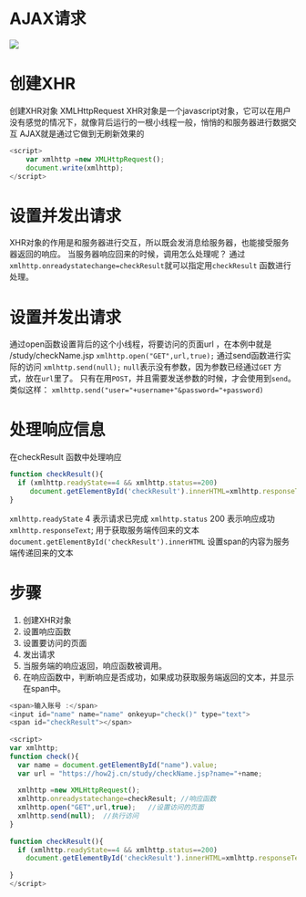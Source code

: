 # AJAX请求
![](https://gitee.com/krislin_zhao/IMGcloud/raw/master/img/20200605115127.png)

# 创建XHR
   创建XHR对象 XMLHttpRequest
    XHR对象是一个javascript对象，它可以在用户没有感觉的情况下，就像背后运行的一根小线程一般，悄悄的和服务器进行数据交互
    AJAX就是通过它做到无刷新效果的
~~~javascript
<script>
	var xmlhttp =new XMLHttpRequest();
	document.write(xmlhttp);
</script>
~~~

# 设置并发出请求
XHR对象的作用是和服务器进行交互，所以既会发消息给服务器，也能接受服务器返回的响应。
当服务器响应回来的时候，调用怎么处理呢？
通过` xmlhttp.onreadystatechange=checkResult `就可以指定用`checkResult` 函数进行处理。


# 设置并发出请求   
通过open函数设置背后的这个小线程，将要访问的页面url ，在本例中就是
/study/checkName.jsp
`xmlhttp.open("GET",url,true);`
通过send函数进行实际的访问
`xmlhttp.send(null);`
`null`表示没有参数，因为参数已经通过`GET` 方式，放在`url`里了。
只有在用`POST`，并且需要发送参数的时候，才会使用到`send`。
类似这样：
`xmlhttp.send("user="+username+"&password="+password)`

# 处理响应信息
在checkResult 函数中处理响应
~~~javascript
function checkResult(){
  if (xmlhttp.readyState==4 && xmlhttp.status==200)  
     document.getElementById('checkResult').innerHTML=xmlhttp.responseText;
}
~~~

`xmlhttp.readyState` 4 表示请求已完成
`xmlhttp.status` 200 表示响应成功
`xmlhttp.responseText`; 用于获取服务端传回来的文本
`document.getElementById('checkResult').innerHTML` 设置span的内容为服务端传递回来的文本

# 步骤
1. 创建XHR对象
2. 设置响应函数
3. 设置要访问的页面
4. 发出请求
5. 当服务端的响应返回，响应函数被调用。
6. 在响应函数中，判断响应是否成功，如果成功获取服务端返回的文本，并显示在span中。

~~~javascript
<span>输入账号 :</span>
<input id="name" name="name" onkeyup="check()" type="text"> 
<span id="checkResult"></span>
  
<script>
var xmlhttp;
function check(){
  var name = document.getElementById("name").value;
  var url = "https://how2j.cn/study/checkName.jsp?name="+name;
  
  xmlhttp =new XMLHttpRequest();
  xmlhttp.onreadystatechange=checkResult; //响应函数
  xmlhttp.open("GET",url,true);   //设置访问的页面
  xmlhttp.send(null);  //执行访问
}
  
function checkResult(){
  if (xmlhttp.readyState==4 && xmlhttp.status==200)
    document.getElementById('checkResult').innerHTML=xmlhttp.responseText;
   
}  
</script>
~~~